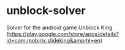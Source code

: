 # unblock-solver
Solver for the android game Unblock King (https://play.google.com/store/apps/details?id=com.mobirix.slideking&amp;hl=en)
